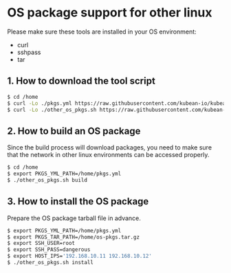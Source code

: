 # OS package support for other linux

Please make sure these tools are installed in your OS environment:
* curl
* sshpass
* tar

## 1. How to download the tool script

``` bash
$ cd /home
$ curl -Lo ./pkgs.yml https://raw.githubusercontent.com/kubean-io/kubean/main/build/os-packages/others/pkgs.yml
$ curl -Lo ./other_os_pkgs.sh https://raw.githubusercontent.com/kubean-io/kubean/main/build/os-packages/others/other_os_pkgs.sh && chmod +x other_os_pkgs.sh
```

## 2. How to build an OS package

Since the build process will download packages, you need to make sure that the network in other linux environments can be accessed properly.

``` bash
$ cd /home
$ export PKGS_YML_PATH=/home/pkgs.yml
$ ./other_os_pkgs.sh build
```

## 3. How to install the OS package

Prepare the OS package tarball file in advance.

``` bash
$ export PKGS_YML_PATH=/home/pkgs.yml
$ export PKGS_TAR_PATH=/home/os-pkgs.tar.gz
$ export SSH_USER=root
$ export SSH_PASS=dangerous
$ export HOST_IPS='192.168.10.11 192.168.10.12'
$ ./other_os_pkgs.sh install
```
